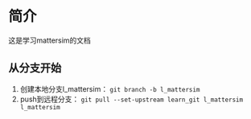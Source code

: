 # 简介
这是学习mattersim的文档
## 从分支开始
1. 创建本地分支l_mattersim： `git branch -b l_mattersim`
2. push到远程分支： `git pull --set-upstream learn_git l_mattersim l_mattersim`